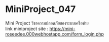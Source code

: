 # MiniProject_047
Mini Project วิชาความปลอดภัยของระบบเครือข่าย<br>
link miniproject site : https://mini-roseedee.000webhostapp.com/form_login.php
